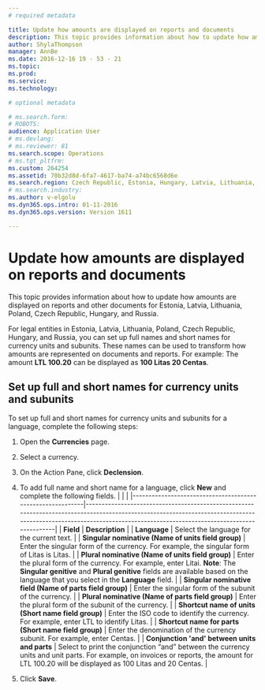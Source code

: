 ```yaml
---
# required metadata

title: Update how amounts are displayed on reports and documents
description: This topic provides information about how to update how amounts are displayed on reports and other documents for Estonia, Latvia, Lithuania, Poland, Czech Republic, Hungary, and Russia.
author: ShylaThompson
manager: AnnBe
ms.date: 2016-12-16 19 - 53 - 21
ms.topic: 
ms.prod: 
ms.service: 
ms.technology: 

# optional metadata

# ms.search.form: 
# ROBOTS: 
audience: Application User
# ms.devlang: 
# ms.reviewer: 81
ms.search.scope: Operations
# ms.tgt_pltfrm: 
ms.custom: 264254
ms.assetid: 70b32d8d-6fa7-4617-ba74-a74bc6568d6e
ms.search.region: Czech Republic, Estonia, Hungary, Latvia, Lithuania, Poland, Russia
# ms.search.industry: 
ms.author: v-elgolu
ms.dyn365.ops.intro: 01-11-2016
ms.dyn365.ops.version: Version 1611

---
```


# Update how amounts are displayed on reports and documents

This topic provides information about how to update how amounts are displayed on reports and other documents for Estonia, Latvia, Lithuania, Poland, Czech Republic, Hungary, and Russia.

For legal entities in Estonia, Latvia, Lithuania, Poland, Czech Republic, Hungary, and Russia, you can set up full names and short names for currency units and subunits. These names can be used to transform how amounts are represented on documents and reports. For example: The amount **LTL 100.20** can be displayed as **100 Litas 20 Centas**.

## Set up full and short names for currency units and subunits
To set up full and short names for currency units and subunits for a language, complete the following steps:

1.  Open the **Currencies** page.
2.  Select a currency.
3.  On the Action Pane, click **Declension**.
4.  To add full name and short name for a language, click **New** and complete the following fields.
    |                                                           |                                                                                                                                                                                                                    |
    |-----------------------------------------------------------|--------------------------------------------------------------------------------------------------------------------------------------------------------------------------------------------------------------------|
    | **Field**                                                 | **Description**                                                                                                                                                                                                    |
    | **Language**                                              | Select the language for the current text.                                                                                                                                                                          |
    | **Singular nominative (Name of units field group)**       | Enter the singular form of the currency. For example, the singular form of Litas is Litas.                                                                                                                         |
    | **Plural nominative (Name of units field group)**         | Enter the plural form of the currency. For example, enter Litai. **Note**: The **Singular genitive** and **Plural genitive** fields are available based on the language that you select in the **Language** field. |
    | **Singular nominative field (Name of parts field group)** | Enter the singular form of the subunit of the currency.                                                                                                                                                            |
    | **Plural nominative (Name of parts field group)**         | Enter the plural form of the subunit of the currency.                                                                                                                                                              |
    | **Shortcut name of units (Short name field group)**       | Enter the ISO code to identify the currency. For example, enter LTL to identify Litas.                                                                                                                             |
    | **Shortcut name for parts (Short name field group)**      | Enter the denomination of the currency subunit. For example, enter Centas.                                                                                                                                         |
    | **Conjunction 'and' between units and parts**             | Select to print the conjunction “and” between the currency units and unit parts. For example, on invoices or reports, the amount for LTL 100.20 will be displayed as 100 Litas and 20 Centas.                      |

5.  Click **Save**.


